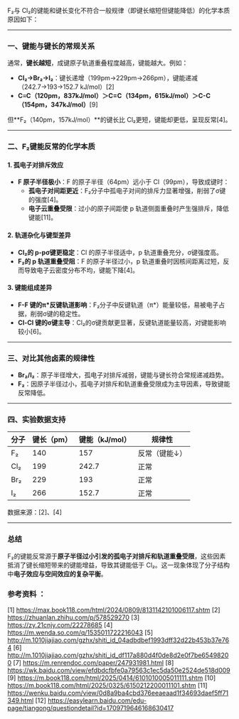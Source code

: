 

F₂与 Cl₂的键能和键长变化不符合一般规律（即键长缩短但键能降低）的化学本质原因如下：

---

### **一、键能与键长的常规关系**
通常，**键长越短**，成键原子轨道重叠程度越高，键能越大。例如：  
- **Cl₂→Br₂→I₂**：键长递增（199pm→229pm→266pm），键能递减（242.7→193→152.7 kJ/mol）[2]  
- **C≡C（120pm，837kJ/mol）＞C=C（134pm，615kJ/mol）＞C-C（154pm，347kJ/mol）**[9]  

但**F₂（140pm，157kJ/mol）**的键长比 Cl₂更短，键能却更低，呈现反常[4]。

---

### **二、F₂键能反常的化学本质**
#### 1. **孤电子对排斥效应**
- **F 原子半径极小**：F 的原子半径（64pm）远小于 Cl（99pm），导致成键时：
  - **孤电子对间距更近**：F₂分子中孤电子对间的排斥力显著增强，削弱了σ键的强度[4]。
  - **电子云重叠受限**：过小的原子间距使 p 轨道侧面重叠时产生强排斥，降低键能[11]。

#### 2. **轨道杂化与键型差异**
- **Cl₂的 p-pσ键更稳定**：Cl 的原子半径适中，p 轨道重叠充分，σ键强度高。
- **F₂的 p 轨道重叠受阻**：F 的原子半径过小，p 轨道重叠时因核间距离过短，反而导致电子云密度分布不均，键能下降[4]。

#### 3. **键能组成差异**
- **F-F 键的π*反键轨道影响**：F₂分子中反键轨道（π*）能量较低，易被电子占据，削弱σ键的稳定性。
- **Cl-Cl 键的σ键主导**：Cl₂的σ键贡献更显著，反键轨道能量较高，对键能影响较小[6]。

---

### **三、对比其他卤素的规律性**
- **Br₂/I₂**：原子半径增大，孤电子对排斥减弱，键能与键长符合常规递减趋势。
- **F₂**：因原子半径过小，孤电子对排斥和轨道重叠受限成为主导因素，导致键能反常降低。

---

### **四、实验数据支持**
| 分子   | 键长（pm） | 键能（kJ/mol） | 规律性       |
|--------|------------|----------------|--------------|
| F₂     | 140        | 157            | 反常（键能↓）|
| Cl₂    | 199        | 242.7          | 正常         |
| Br₂    | 229        | 193            | 正常         |
| I₂     | 266        | 152.7          | 正常         |  
数据来源：[2]、[4]

---

### **总结**
F₂的键能反常源于**原子半径过小引发的孤电子对排斥和轨道重叠受限**，这些因素抵消了键长缩短带来的键能增益，导致其键能低于 Cl₂。这一现象体现了分子结构中**电子效应与空间效应的复杂平衡**。
### 参考资料 ：
[1] https://max.book118.com/html/2024/0809/8131142101006117.shtm
[2] https://zhuanlan.zhihu.com/p/578529270
[3] https://zy.21cnjy.com/22278685
[4] https://m.wenda.so.com/q/1535011722216043
[5] http://m.1010jiajiao.com/gzhx/shiti_id_04adbdbef1993dff32d22b453b37e764
[6] http://m.1010jiajiao.com/gzhx/shiti_id_df117a880d4f0de8d2e0f7be65498200
[7] https://m.renrendoc.com/paper/247931981.html
[8] https://wk.baidu.com/view/efdbdcfbfe0a79563c1ec5da50e2524de518d009
[9] https://m.book118.com/html/2025/0414/6101010005011111.shtm
[10] https://m.book118.com/html/2025/0325/6150212200011101.shtm
[11] https://wenku.baidu.com/view/0d8a9ba4cbd376eeaeaad1f34693daef5ff71349.html
[12] https://easylearn.baidu.com/edu-page/tiangong/questiondetail?id=1709719646168630417